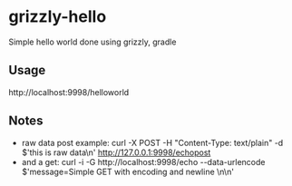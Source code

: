 # grizzly-hello

Simple hello world done using grizzly, gradle

## Usage
http://localhost:9998/helloworld

## Notes
* raw data post example: curl -X POST -H "Content-Type: text/plain" -d $'this is raw data\n' http://127.0.0.1:9998/echopost
* and a get: curl -i -G  http://localhost:9998/echo --data-urlencode $'message=Simple GET with encoding and newline \n\n'



